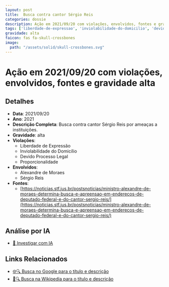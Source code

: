 ```yaml
---
layout: post
title:  Busca contra cantor Sérgio Reis
categories: dossie
description: Ação em 2021/09/20 com violações, envolvidos, fontes e gravidade alta
tags: ['liberdade-de-expressao', 'inviolabilidade-do-domicilio', 'devido-processo-legal', 'proporcionalidade', 'alexandre-de-moraes', 'sergio-reis', 'gravidade-alta']
gravidade: alta
faicon: fas fa-skull-crossbones
image:
  path: "/assets/solid/skull-crossbones.svg"
---
```


# Ação em 2021/09/20 com violações, envolvidos, fontes e gravidade alta

## Detalhes
- **Data**: 2021/09/20
- **Ano**: 2021
- **Descrição Completa**: Busca contra cantor Sérgio Reis por ameaças a instituições.
- **Gravidade**: alta <i class="fas fas fa-skull-crossbones fa-2x"></i>
- **Violações**:
  - Liberdade de Expressão
  - Inviolabilidade do Domicílio
  - Devido Processo Legal
  - Proporcionalidade
- **Envolvidos**:
  - Alexandre de Moraes
  - Sérgio Reis
- **Fontes**:
  - [https://noticias.stf.jus.br/postsnoticias/ministro-alexandre-de-moraes-determina-busca-e-apreensao-em-enderecos-de-deputado-federal-e-do-cantor-sergio-reis/](https://noticias.stf.jus.br/postsnoticias/ministro-alexandre-de-moraes-determina-busca-e-apreensao-em-enderecos-de-deputado-federal-e-do-cantor-sergio-reis/)

## Análise por IA
- [🤖 Investigar com IA](https://www.perplexity.ai/search?q=%22Alexandre%20de%20Moraes%22%20Busca%20contra%20cantor%20S%C3%A9rgio%20Reis%20Busca%20contra%20cantor%20S%C3%A9rgio%20Reis%20por%20amea%C3%A7as%20a%20institui%C3%A7%C3%B5es.%20Liberdade%20de%20Express%C3%A3o%20Inviolabilidade%20do%20Domic%C3%ADlio%20Devido%20Processo%20Legal%20Proporcionalidade%202021%20gravidade%20alta)

## Links Relacionados
- [🌐🔍 Busca no Google para o título e descrição](https://www.google.com/search?q=%22Alexandre%20de%20Moraes%22%20Busca%20contra%20cantor%20S%C3%A9rgio%20Reis%20Busca%20contra%20cantor%20S%C3%A9rgio%20Reis%20por%20amea%C3%A7as%20a%20institui%C3%A7%C3%B5es.%20Liberdade%20de%20Express%C3%A3o%20Inviolabilidade%20do%20Domic%C3%ADlio%20Devido%20Processo%20Legal%20Proporcionalidade%202021%20gravidade%20alta)
- [📖🔍 Busca na Wikipedia para o título e descrição](https://pt.wikipedia.org/w/index.php?search=%22Alexandre%20de%20Moraes%22%20Busca%20contra%20cantor%20S%C3%A9rgio%20Reis%20Busca%20contra%20cantor%20S%C3%A9rgio%20Reis%20por%20amea%C3%A7as%20a%20institui%C3%A7%C3%B5es.%20Liberdade%20de%20Express%C3%A3o%20Inviolabilidade%20do%20Domic%C3%ADlio%20Devido%20Processo%20Legal%20Proporcionalidade%202021%20gravidade%20alta)

